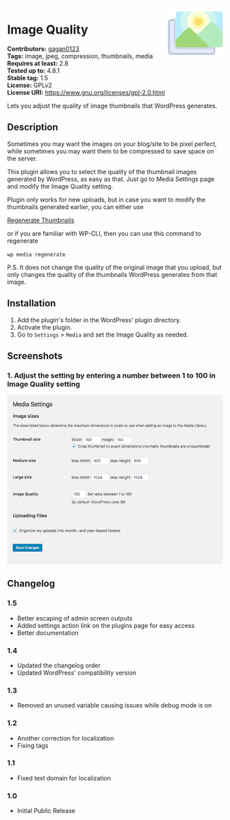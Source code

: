 
<img src='https://github.com/gagan0123/image-quality/raw/master/assets/icon-128x128.png' align='right' />

# Image Quality #
**Contributors:** [gagan0123](https://profiles.wordpress.org/gagan0123)  
**Tags:** image, jpeg, compression, thumbnails, media  
**Requires at least:** 2.8  
**Tested up to:** 4.8.1  
**Stable tag:** 1.5  
**License:** GPLv2  
**License URI:** https://www.gnu.org/licenses/gpl-2.0.html  

Lets you adjust the quality of image thumbnails that WordPress generates.

## Description ##

Sometimes you may want the images on your blog/site to be pixel perfect, while sometimes you may want them to be compressed to save space on the server.

This plugin allows you to select the quality of the thumbnail images generated by WordPress, as easy as that. Just go to Media Settings page and modify the Image Quality setting.

Plugin only works for new uploads, but in case you want to modify the thumbnails generated earlier, you can either use

[Regenerate Thumbnails](https://wordpress.org/plugins/regenerate-thumbnails/)

or if you are familiar with WP-CLI, then you can use this command to regenerate

`wp media regenerate`

P.S. It does not change the quality of the original image that you upload, 
but only changes the quality of the thumbnails WordPress generates from that image.

## Installation ##
1. Add the plugin's folder in the WordPress' plugin directory.
1. Activate the plugin.
1. Go to `Settings` > `Media` and set the Image Quality as needed.

## Screenshots ##
### 1. Adjust the setting by entering a number between 1 to 100 in Image Quality setting ###
![Adjust the setting by entering a number between 1 to 100 in Image Quality setting](https://github.com/gagan0123/image-quality/raw/master/assets/screenshot-1.png)


## Changelog ##

### 1.5 ###
* Better escaping of admin screen outputs
* Added settings action link on the plugins page for easy access
* Better documentation

### 1.4 ###
* Updated the changelog order
* Updated WordPress' compatibility version

### 1.3 ###
* Removed an unused variable causing issues while debug mode is on

### 1.2 ###
* Another correction for localization
* Fixing tags

### 1.1 ###
* Fixed text domain for localization

### 1.0 ###
* Initial Public Release
